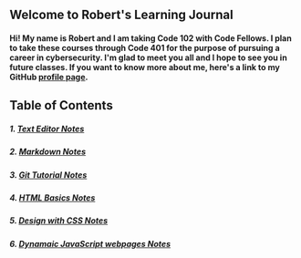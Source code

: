 ## Welcome to Robert's Learning Journal

#### Hi! My name is Robert and I am taking Code 102 with Code Fellows. I plan to take these courses through Code 401 for the purpose of pursuing a career in cybersecurity. I'm glad to meet you all and I hope to see you in future classes. If you want to know more about me, here's a link to my GitHub [profile page](https://github.com/racarter1215). 

## Table of Contents

##### 1. [Text Editor Notes](https://racarter1215.github.io/learning-journal/carter-text-editor)

##### 2. [Markdown Notes](https://racarter1215.github.io/learning-journal/learning-markdown)

##### 3. [Git Tutorial Notes](https://racarter1215.github.io/learning-journal/git-tutorial)

##### 4. [HTML Basics Notes](https://racarter1215.github.io/learning-journal/structure-web-pages-with-html)

##### 5. [Design with CSS Notes](https://racarter1215.github.io/learning-journal/design-with-css)

##### 6. [Dynamaic JavaScript webpages Notes](https://racarter1215.github.io/learning-journal/js-for-webpage)